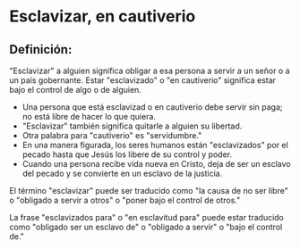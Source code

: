 # Esclavizar, en cautiverio

## Definición: 

"Esclavizar" a alguien significa obligar a esa persona a servir a un señor o a un país gobernante. Estar "esclavizado" o "en cautiverio" significa estar bajo el control de algo o de alguien.

* Una persona que está esclavizad o en cautiverio debe servir sin paga; no está libre de hacer lo que quiera.
* "Esclavizar" también significa quitarle a alguien su libertad.
* Otra palabra para "cautiverio" es "servidumbre."
* En una manera figurada, los seres humanos están "esclavizados" por el pecado hasta que Jesús los libere de su control y poder.
* Cuando una persona recibe vida nueva en Cristo, deja de ser un esclavo del pecado y se convierte en un esclavo de la justicia.

El término "esclavizar" puede ser traducido como "la causa de no ser libre" o "obligado a servir a otros" o "poner bajo el control de otros."

La frase "esclavizados para" o "en esclavitud para" puede estar traducido como "obligado ser un esclavo de" o "obligado a servir" o "bajo el control de."

